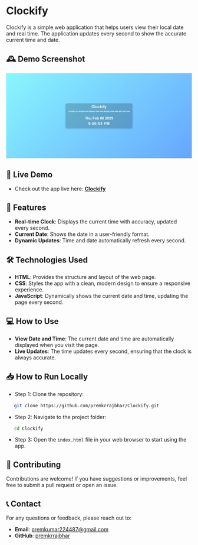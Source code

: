 # Clockify

Clockify is a simple web application that helps users view their local date and real time. The application updates every second to show the accurate current time and date.

## 🕰️ Demo Screenshot

![Screenshot of Project](assets/screenshot/screenshot.jpg)

## 🔗 Live Demo

- Check out the app live here: **[Clockify](https://premkrrajbhar.github.io/Clockify/)**

## 🌟 Features

- **Real-time Clock**: Displays the current time with accuracy, updated every second.
- **Current Date**: Shows the date in a user-friendly format.
- **Dynamic Updates**: Time and date automatically refresh every second.

## 🛠️ Technologies Used

- **HTML**: Provides the structure and layout of the web page.
- **CSS**: Styles the app with a clean, modern design to ensure a responsive experience.
- **JavaScript**: Dynamically shows the current date and time, updating the page every second.

## 💻 How to Use

- **View Date and Time**: The current date and time are automatically displayed when you visit the page.
- **Live Updates**: The time updates every second, ensuring that the clock is always accurate.

## 📥 How to Run Locally

- Step 1: Clone the repository:

```bash
   git clone https://github.com/premkrrajbhar/Clockify.git
```

- Step 2: Navigate to the project folder:

```bash
   cd Clockify
```

- Step 3: Open the `index.html` file in your web browser to start using the app.

## 🤝 Contributing

Contributions are welcome! If you have suggestions or improvements, feel free to submit a pull request or open an issue.

## 📞 Contact

For any questions or feedback, please reach out to:

- **Email**: [premkumar224487@gmail.com](mailto:premkumar224487@gmail.com)
- **GitHub**: [premkrrajbhar](https://github.com/premkrrajbhar)
